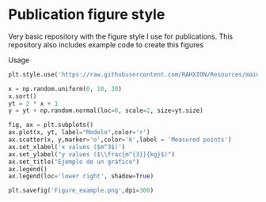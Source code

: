 # Publication figure style


Very basic repository with the figure style I use for publications. This repository also includes example code to create this figures

Usage 

```python
plt.style.use('https://raw.githubusercontent.com/RAHXION/Resources/main/Publication_figure_style.mplstyle')

x = np.random.uniform(0, 10, 30)
x.sort()
yt = 2 * x + 1
y = yt + np.random.normal(loc=0, scale=2, size=yt.size)

fig, ax = plt.subplots()
ax.plot(x, yt, label="Modelo",color='r')
ax.scatter(x, y,marker='o',color='k',label = 'Measured points')
ax.set_xlabel('x values ($m^3$)')
ax.set_ylabel("y values ($\\frac{m^{3}}{kg}$)")
ax.set_title("Ejemplo de un gráfico")
ax.legend()
ax.legend(loc='lower right', shadow=True) 

plt.savefig('Figure_example.png',dpi=300)

```